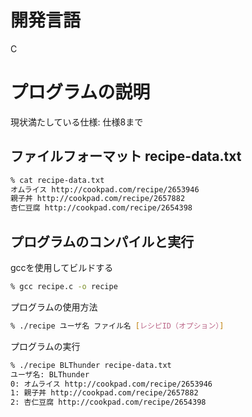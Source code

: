 # 開発言語

C

# プログラムの説明
現状満たしている仕様: 仕様8まで

## ファイルフォーマット recipe-data.txt

```sh
% cat recipe-data.txt
オムライス http://cookpad.com/recipe/2653946
親子丼 http://cookpad.com/recipe/2657882
杏仁豆腐 http://cookpad.com/recipe/2654398
```

## プログラムのコンパイルと実行
gccを使用してビルドする

```sh
% gcc recipe.c -o recipe
```

プログラムの使用方法
```sh
% ./recipe ユーザ名 ファイル名 [レシピID（オプション）]
```

プログラムの実行
```sh
% ./recipe BLThunder recipe-data.txt
ユーザ名: BLThunder
0: オムライス http://cookpad.com/recipe/2653946
1: 親子丼 http://cookpad.com/recipe/2657882
2: 杏仁豆腐 http://cookpad.com/recipe/2654398
```
